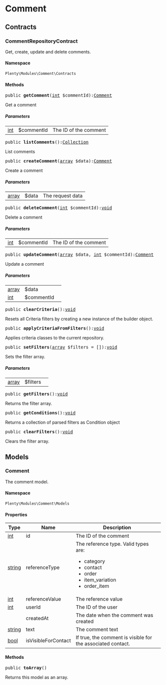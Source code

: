 

# Comment<a name="comment_comment"></a>
    
## Contracts<a name="comment_comment_contracts"></a>
### CommentRepositoryContract<a name="comment_contracts_commentrepositorycontract"></a>

Get, create, update and delete comments.


#### Namespace

`Plenty\Modules\Comment\Contracts`





#### Methods

<pre>public <strong>getComment</strong>(<a target="_blank" href="http://php.net/int">int</a> $commentId):<a href="comment#comment_models_comment">Comment</a>
</pre>

    
Get a comment
    
##### <strong>Parameters</strong>
    
<table class="table table-condensed">    <tr>
        <td><a target="_blank" href="http://php.net/int">int</a></td>
        <td>$commentId</td>
        <td>The ID of the comment</td>
    </tr>
</table>


<pre>public <strong>listComments</strong>():<a href="miscellaneous#miscellaneous_support_collection">Collection</a>
</pre>

    
List comments
    
<pre>public <strong>createComment</strong>(<a target="_blank" href="http://php.net/array">array</a> $data):<a href="comment#comment_models_comment">Comment</a>
</pre>

    
Create a comment
    
##### <strong>Parameters</strong>
    
<table class="table table-condensed">    <tr>
        <td><a target="_blank" href="http://php.net/array">array</a></td>
        <td>$data</td>
        <td>The request data</td>
    </tr>
</table>


<pre>public <strong>deleteComment</strong>(<a target="_blank" href="http://php.net/int">int</a> $commentId):<a href="miscellaneous#miscellaneous__void">void</a>
</pre>

    
Delete a comment
    
##### <strong>Parameters</strong>
    
<table class="table table-condensed">    <tr>
        <td><a target="_blank" href="http://php.net/int">int</a></td>
        <td>$commentId</td>
        <td>The ID of the comment</td>
    </tr>
</table>


<pre>public <strong>updateComment</strong>(<a target="_blank" href="http://php.net/array">array</a> $data, <a target="_blank" href="http://php.net/int">int</a> $commentId):<a href="comment#comment_models_comment">Comment</a>
</pre>

    
Update a comment
    
##### <strong>Parameters</strong>
    
<table class="table table-condensed">    <tr>
        <td><a target="_blank" href="http://php.net/array">array</a></td>
        <td>$data</td>
        <td></td>
    </tr>
    <tr>
        <td><a target="_blank" href="http://php.net/int">int</a></td>
        <td>$commentId</td>
        <td></td>
    </tr>
</table>


<pre>public <strong>clearCriteria</strong>():<a href="miscellaneous#miscellaneous__void">void</a>
</pre>

    
Resets all Criteria filters by creating a new instance of the builder object.
    
<pre>public <strong>applyCriteriaFromFilters</strong>():<a href="miscellaneous#miscellaneous__void">void</a>
</pre>

    
Applies criteria classes to the current repository.
    
<pre>public <strong>setFilters</strong>(<a target="_blank" href="http://php.net/array">array</a> $filters = []):<a href="miscellaneous#miscellaneous__void">void</a>
</pre>

    
Sets the filter array.
    
##### <strong>Parameters</strong>
    
<table class="table table-condensed">    <tr>
        <td><a target="_blank" href="http://php.net/array">array</a></td>
        <td>$filters</td>
        <td></td>
    </tr>
</table>


<pre>public <strong>getFilters</strong>():<a href="miscellaneous#miscellaneous__void">void</a>
</pre>

    
Returns the filter array.
    
<pre>public <strong>getConditions</strong>():<a href="miscellaneous#miscellaneous__void">void</a>
</pre>

    
Returns a collection of parsed filters as Condition object
    
<pre>public <strong>clearFilters</strong>():<a href="miscellaneous#miscellaneous__void">void</a>
</pre>

    
Clears the filter array.
    
## Models<a name="comment_comment_models"></a>
### Comment<a name="comment_models_comment"></a>

The comment model.


#### Namespace

`Plenty\Modules\Comment\Models`




#### Properties

<table class="table table-bordered table-striped table-condensed table-hover">
    <thead>
    <tr>
        <th>Type</th>
        <th>Name</th>
        <th>Description</th>
    </tr>
    </thead>
    <tbody><tr>
            <td><a target="_blank" href="http://php.net/int">int</a></td>
            <td>id</td>
            <td>The ID of the comment</td>
        </tr><tr>
            <td><a target="_blank" href="http://php.net/string">string</a></td>
            <td>referenceType</td>
            <td>The reference type. Valid types are:
<ul>
	<li>category</li>
	<li>contact</li>
	<li>order</li>
 <li>item_variation</li>
 <li>order_item</li>
	</ul></td>
        </tr><tr>
            <td><a target="_blank" href="http://php.net/int">int</a></td>
            <td>referenceValue</td>
            <td>The reference value</td>
        </tr><tr>
            <td><a target="_blank" href="http://php.net/int">int</a></td>
            <td>userId</td>
            <td>The ID of the user</td>
        </tr><tr>
            <td><a href="miscellaneous#miscellaneous__"></a>
</td>
            <td>createdAt</td>
            <td>The date when the comment was created</td>
        </tr><tr>
            <td><a target="_blank" href="http://php.net/string">string</a></td>
            <td>text</td>
            <td>The comment text</td>
        </tr><tr>
            <td><a target="_blank" href="http://php.net/bool">bool</a></td>
            <td>isVisibleForContact</td>
            <td>If true, the comment is visible for the associated contact.</td>
        </tr></tbody>
</table>


#### Methods

<pre>public <strong>toArray</strong>()</pre>

    
Returns this model as an array.
    
